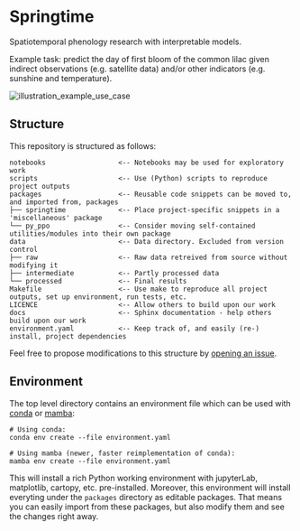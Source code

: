 # Springtime
Spatiotemporal phenology research with interpretable models.

Example task: predict the day of first bloom of the common 
lilac given indirect observations (e.g. satellite data) and/or 
other indicators (e.g. sunshine and temperature).

![illustration_example_use_case](https://user-images.githubusercontent.com/17080502/201969464-fb7af60d-f9c3-4310-8ca5-acff2f8121e9.png)

## Structure

This repository is structured as follows:

```
notebooks                  <-- Notebooks may be used for exploratory work
scripts                    <-- Use (Python) scripts to reproduce project outputs
packages                   <-- Reusable code snippets can be moved to, and imported from, packages
├── springtime             <-- Place project-specific snippets in a 'miscellaneous' package
└── py_ppo                 <-- Consider moving self-contained utilities/modules into their own package
data                       <-- Data directory. Excluded from version control
├── raw                    <-- Raw data retreived from source without modifying it
├── intermediate           <-- Partly processed data
└── processed              <-- Final results
Makefile                   <-- Use make to reproduce all project outputs, set up environment, run tests, etc.
LICENCE                    <-- Allow others to build upon our work
docs                       <-- Sphinx documentation - help others build upon our work
environment.yaml           <-- Keep track of, and easily (re-) install, project dependencies
```

Feel free to propose modifications to this structure by [opening an
issue](https://github.com/phenology/springtime/issues/new).

## Environment

The top level directory contains an environment file which can be used with
[conda](https://docs.conda.io/en/latest/miniconda.html#latest-miniconda-installer-links)
or
[mamba](https://mamba.readthedocs.io/en/latest/installation.html#installation):

```
# Using conda:
conda env create --file environment.yaml

# Using mamba (newer, faster reimplementation of conda):
mamba env create --file environment.yaml
```

This will install a rich Python working environment with jupyterLab, matplotlib,
cartopy, etc. pre-installed. Moreover, this environment will install everyting
under the `packages` directory as editable packages. That means you can easily
import from these packages, but also modify them and see the changes right away.
